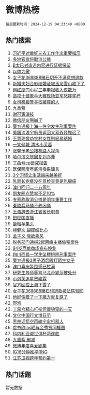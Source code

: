 # 微博热榜

`最后更新时间：2024-12-19 04:23:48 +0800`

## 热门搜索

1. [习近平对做好三农工作作出重要指示](https://m.weibo.cn/search?containerid=100103type%3D1%26t%3D10%26q%3D%23%E4%B9%A0%E8%BF%91%E5%B9%B3%E5%AF%B9%E5%81%9A%E5%A5%BD%E4%B8%89%E5%86%9C%E5%B7%A5%E4%BD%9C%E4%BD%9C%E5%87%BA%E9%87%8D%E8%A6%81%E6%8C%87%E7%A4%BA%23&stream_entry_id=51&isnewpage=1&extparam=seat%3D1%26q%3D%2523%25E4%25B9%25A0%25E8%25BF%2591%25E5%25B9%25B3%25E5%25AF%25B9%25E5%2581%259A%25E5%25A5%25BD%25E4%25B8%2589%25E5%2586%259C%25E5%25B7%25A5%25E4%25BD%259C%25E4%25BD%259C%25E5%2587%25BA%25E9%2587%258D%25E8%25A6%2581%25E6%258C%2587%25E7%25A4%25BA%2523%26dgr%3D0%26cate%3D10103%26stream_entry_id%3D51%26filter_type%3Drealtimehot%26pos%3D0%26c_type%3D51%26display_time%3D1734553427%26pre_seqid%3D17345534274980177149794)
1. [多地官宣将取消公摊](https://m.weibo.cn/search?containerid=100103type%3D1%26t%3D10%26q%3D%23%E5%A4%9A%E5%9C%B0%E5%AE%98%E5%AE%A3%E5%B0%86%E5%8F%96%E6%B6%88%E5%85%AC%E6%91%8A%23&stream_entry_id=31&isnewpage=1&extparam=seat%3D1%26realpos%3D1%26dgr%3D0%26band_rank%3D1%26filter_type%3Drealtimehot%26flag%3D2%26cate%3D5001%26lcate%3D5001%26c_type%3D31%26stream_entry_id%3D31%26pos%3D0%26q%3D%2523%25E5%25A4%259A%25E5%259C%25B0%25E5%25AE%2598%25E5%25AE%25A3%25E5%25B0%2586%25E5%258F%2596%25E6%25B6%2588%25E5%2585%25AC%25E6%2591%258A%2523%26display_time%3D1734553427%26pre_seqid%3D17345534274980177149794)
1. [B太已对造谣内容进行证据保留](https://m.weibo.cn/search?containerid=100103type%3D1%26t%3D10%26q%3D%23B%E5%A4%AA%E5%B7%B2%E5%AF%B9%E9%80%A0%E8%B0%A3%E5%86%85%E5%AE%B9%E8%BF%9B%E8%A1%8C%E8%AF%81%E6%8D%AE%E4%BF%9D%E7%95%99%23&stream_entry_id=31&isnewpage=1&extparam=seat%3D1%26realpos%3D2%26dgr%3D0%26band_rank%3D2%26filter_type%3Drealtimehot%26flag%3D2%26cate%3D5001%26lcate%3D5001%26c_type%3D31%26stream_entry_id%3D31%26pos%3D1%26q%3D%2523B%25E5%25A4%25AA%25E5%25B7%25B2%25E5%25AF%25B9%25E9%2580%25A0%25E8%25B0%25A3%25E5%2586%2585%25E5%25AE%25B9%25E8%25BF%259B%25E8%25A1%258C%25E8%25AF%2581%25E6%258D%25AE%25E4%25BF%259D%25E7%2595%2599%2523%26display_time%3D1734553427%26pre_seqid%3D17345534274980177149794)
1. [以你为傲](https://m.weibo.cn/search?containerid=100103type%3D1%26t%3D10%26q%3D%23%E4%BB%A5%E4%BD%A0%E4%B8%BA%E5%82%B2%23&stream_entry_id=31&isnewpage=1&extparam=seat%3D1%26realpos%3D3%26dgr%3D0%26band_rank%3D3%26filter_type%3Drealtimehot%26flag%3D0%26cate%3D5001%26lcate%3D5001%26c_type%3D31%26stream_entry_id%3D31%26pos%3D2%26q%3D%2523%25E4%25BB%25A5%25E4%25BD%25A0%25E4%25B8%25BA%25E5%2582%25B2%2523%26display_time%3D1734553427%26pre_seqid%3D17345534274980177149794)
1. [女子花368888赌石切开不满意想退款](https://m.weibo.cn/search?containerid=100103type%3D1%26t%3D10%26q%3D%23%E5%A5%B3%E5%AD%90%E8%8A%B1368888%E8%B5%8C%E7%9F%B3%E5%88%87%E5%BC%80%E4%B8%8D%E6%BB%A1%E6%84%8F%E6%83%B3%E9%80%80%E6%AC%BE%23&stream_entry_id=31&isnewpage=1&extparam=seat%3D1%26realpos%3D4%26dgr%3D0%26band_rank%3D4%26filter_type%3Drealtimehot%26flag%3D0%26cate%3D5001%26lcate%3D5001%26c_type%3D31%26stream_entry_id%3D31%26pos%3D3%26q%3D%2523%25E5%25A5%25B3%25E5%25AD%2590%25E8%258A%25B1368888%25E8%25B5%258C%25E7%259F%25B3%25E5%2588%2587%25E5%25BC%2580%25E4%25B8%258D%25E6%25BB%25A1%25E6%2584%258F%25E6%2583%25B3%25E9%2580%2580%25E6%25AC%25BE%2523%26display_time%3D1734553427%26pre_seqid%3D17345534274980177149794)
1. [新婚夫妇合影结婚证被玉龙雪山收下了](https://m.weibo.cn/search?containerid=100103type%3D1%26t%3D10%26q%3D%23%E6%96%B0%E5%A9%9A%E5%A4%AB%E5%A6%87%E5%90%88%E5%BD%B1%E7%BB%93%E5%A9%9A%E8%AF%81%E8%A2%AB%E7%8E%89%E9%BE%99%E9%9B%AA%E5%B1%B1%E6%94%B6%E4%B8%8B%E4%BA%86%23&stream_entry_id=31&isnewpage=1&extparam=seat%3D1%26realpos%3D5%26dgr%3D0%26band_rank%3D5%26filter_type%3Drealtimehot%26flag%3D0%26cate%3D5001%26lcate%3D5001%26c_type%3D31%26stream_entry_id%3D31%26pos%3D4%26q%3D%2523%25E6%2596%25B0%25E5%25A9%259A%25E5%25A4%25AB%25E5%25A6%2587%25E5%2590%2588%25E5%25BD%25B1%25E7%25BB%2593%25E5%25A9%259A%25E8%25AF%2581%25E8%25A2%25AB%25E7%258E%2589%25E9%25BE%2599%25E9%259B%25AA%25E5%25B1%25B1%25E6%2594%25B6%25E4%25B8%258B%25E4%25BA%2586%2523%26display_time%3D1734553427%26pre_seqid%3D17345534274980177149794)
1. [网红厦门小程三年申报收入仅数万](https://m.weibo.cn/search?containerid=100103type%3D1%26t%3D10%26q%3D%23%E7%BD%91%E7%BA%A2%E5%8E%A6%E9%97%A8%E5%B0%8F%E7%A8%8B%E4%B8%89%E5%B9%B4%E7%94%B3%E6%8A%A5%E6%94%B6%E5%85%A5%E4%BB%85%E6%95%B0%E4%B8%87%23&stream_entry_id=31&isnewpage=1&extparam=seat%3D1%26realpos%3D6%26dgr%3D0%26band_rank%3D6%26filter_type%3Drealtimehot%26flag%3D0%26cate%3D5001%26lcate%3D5001%26c_type%3D31%26stream_entry_id%3D31%26pos%3D5%26q%3D%2523%25E7%25BD%2591%25E7%25BA%25A2%25E5%258E%25A6%25E9%2597%25A8%25E5%25B0%258F%25E7%25A8%258B%25E4%25B8%2589%25E5%25B9%25B4%25E7%2594%25B3%25E6%258A%25A5%25E6%2594%25B6%25E5%2585%25A5%25E4%25BB%2585%25E6%2595%25B0%25E4%25B8%2587%2523%26display_time%3D1734553427%26pre_seqid%3D17345534274980177149794)
1. [高校十佳歌手大赛现场亚军怒摔奖杯](https://m.weibo.cn/search?containerid=100103type%3D1%26t%3D10%26q%3D%23%E9%AB%98%E6%A0%A1%E5%8D%81%E4%BD%B3%E6%AD%8C%E6%89%8B%E5%A4%A7%E8%B5%9B%E7%8E%B0%E5%9C%BA%E4%BA%9A%E5%86%9B%E6%80%92%E6%91%94%E5%A5%96%E6%9D%AF%23&stream_entry_id=31&isnewpage=1&extparam=seat%3D1%26realpos%3D7%26dgr%3D0%26band_rank%3D7%26filter_type%3Drealtimehot%26flag%3D0%26cate%3D5001%26lcate%3D5001%26c_type%3D31%26stream_entry_id%3D31%26pos%3D6%26q%3D%2523%25E9%25AB%2598%25E6%25A0%25A1%25E5%258D%2581%25E4%25BD%25B3%25E6%25AD%258C%25E6%2589%258B%25E5%25A4%25A7%25E8%25B5%259B%25E7%258E%25B0%25E5%259C%25BA%25E4%25BA%259A%25E5%2586%259B%25E6%2580%2592%25E6%2591%2594%25E5%25A5%2596%25E6%259D%25AF%2523%26display_time%3D1734553427%26pre_seqid%3D17345534274980177149794)
1. [女司机报警寻找被撞的人](https://m.weibo.cn/search?containerid=100103type%3D1%26t%3D10%26q%3D%23%E5%A5%B3%E5%8F%B8%E6%9C%BA%E6%8A%A5%E8%AD%A6%E5%AF%BB%E6%89%BE%E8%A2%AB%E6%92%9E%E7%9A%84%E4%BA%BA%23&stream_entry_id=31&isnewpage=1&extparam=seat%3D1%26realpos%3D8%26dgr%3D0%26band_rank%3D8%26filter_type%3Drealtimehot%26flag%3D32768%26cate%3D5001%26lcate%3D5001%26c_type%3D31%26stream_entry_id%3D31%26pos%3D7%26q%3D%2523%25E5%25A5%25B3%25E5%258F%25B8%25E6%259C%25BA%25E6%258A%25A5%25E8%25AD%25A6%25E5%25AF%25BB%25E6%2589%25BE%25E8%25A2%25AB%25E6%2592%259E%25E7%259A%2584%25E4%25BA%25BA%2523%26display_time%3D1734553427%26pre_seqid%3D17345534274980177149794)
1. [九重紫](https://m.weibo.cn/search?containerid=100103type%3D1%26t%3D10%26q%3D%E4%B9%9D%E9%87%8D%E7%B4%AB&stream_entry_id=31&isnewpage=1&extparam=seat%3D1%26realpos%3D9%26dgr%3D0%26band_rank%3D9%26filter_type%3Drealtimehot%26flag%3D16%26cate%3D5001%26lcate%3D5001%26c_type%3D31%26stream_entry_id%3D31%26pos%3D8%26q%3D%25E4%25B9%259D%25E9%2587%258D%25E7%25B4%25AB%26display_time%3D1734553427%26pre_seqid%3D17345534274980177149794)
1. [谢可寅演技](https://m.weibo.cn/search?containerid=100103type%3D1%26t%3D10%26q%3D%E8%B0%A2%E5%8F%AF%E5%AF%85%E6%BC%94%E6%8A%80&stream_entry_id=31&isnewpage=1&extparam=seat%3D1%26realpos%3D10%26dgr%3D0%26band_rank%3D10%26filter_type%3Drealtimehot%26flag%3D0%26cate%3D5001%26lcate%3D5001%26c_type%3D31%26stream_entry_id%3D31%26pos%3D9%26q%3D%25E8%25B0%25A2%25E5%258F%25AF%25E5%25AF%2585%25E6%25BC%2594%25E6%258A%2580%26display_time%3D1734553427%26pre_seqid%3D17345534274980177149794)
1. [微信朋友圈崩了](https://m.weibo.cn/search?containerid=100103type%3D1%26t%3D10%26q%3D%E5%BE%AE%E4%BF%A1%E6%9C%8B%E5%8F%8B%E5%9C%88%E5%B4%A9%E4%BA%86&stream_entry_id=31&isnewpage=1&extparam=seat%3D1%26realpos%3D11%26dgr%3D0%26band_rank%3D11%26filter_type%3Drealtimehot%26flag%3D2%26cate%3D5001%26lcate%3D5001%26c_type%3D31%26stream_entry_id%3D31%26pos%3D10%26q%3D%25E5%25BE%25AE%25E4%25BF%25A1%25E6%259C%258B%25E5%258F%258B%25E5%259C%2588%25E5%25B4%25A9%25E4%25BA%2586%26display_time%3D1734553427%26pre_seqid%3D17345534274980177149794)
1. [警方通报上海一住宅发生刑事案件](https://m.weibo.cn/search?containerid=100103type%3D1%26t%3D10%26q%3D%23%E8%AD%A6%E6%96%B9%E9%80%9A%E6%8A%A5%E4%B8%8A%E6%B5%B7%E4%B8%80%E4%BD%8F%E5%AE%85%E5%8F%91%E7%94%9F%E5%88%91%E4%BA%8B%E6%A1%88%E4%BB%B6%23&stream_entry_id=31&isnewpage=1&extparam=seat%3D1%26realpos%3D12%26dgr%3D0%26band_rank%3D12%26filter_type%3Drealtimehot%26flag%3D2%26cate%3D5001%26lcate%3D5001%26c_type%3D31%26stream_entry_id%3D31%26pos%3D11%26q%3D%2523%25E8%25AD%25A6%25E6%2596%25B9%25E9%2580%259A%25E6%258A%25A5%25E4%25B8%258A%25E6%25B5%25B7%25E4%25B8%2580%25E4%25BD%258F%25E5%25AE%2585%25E5%258F%2591%25E7%2594%259F%25E5%2588%2591%25E4%25BA%258B%25E6%25A1%2588%25E4%25BB%25B6%2523%26display_time%3D1734553427%26pre_seqid%3D17345534274980177149794)
1. [美国流浪宇航员返回又双叒叕推迟了](https://m.weibo.cn/search?containerid=100103type%3D1%26t%3D10%26q%3D%23%E7%BE%8E%E5%9B%BD%E6%B5%81%E6%B5%AA%E5%AE%87%E8%88%AA%E5%91%98%E8%BF%94%E5%9B%9E%E5%8F%88%E5%8F%8C%E5%8F%92%E5%8F%95%E6%8E%A8%E8%BF%9F%E4%BA%86%23&stream_entry_id=31&isnewpage=1&extparam=seat%3D1%26realpos%3D13%26dgr%3D0%26band_rank%3D13%26filter_type%3Drealtimehot%26flag%3D1%26cate%3D5001%26lcate%3D5001%26c_type%3D31%26stream_entry_id%3D31%26pos%3D12%26q%3D%2523%25E7%25BE%258E%25E5%259B%25BD%25E6%25B5%2581%25E6%25B5%25AA%25E5%25AE%2587%25E8%2588%25AA%25E5%2591%2598%25E8%25BF%2594%25E5%259B%259E%25E5%258F%2588%25E5%258F%258C%25E5%258F%2592%25E5%258F%2595%25E6%258E%25A8%25E8%25BF%259F%25E4%25BA%2586%2523%26display_time%3D1734553427%26pre_seqid%3D17345534274980177149794)
1. [王慧玲曾劝农村女性别轻易结婚](https://m.weibo.cn/search?containerid=100103type%3D1%26t%3D10%26q%3D%23%E7%8E%8B%E6%85%A7%E7%8E%B2%E6%9B%BE%E5%8A%9D%E5%86%9C%E6%9D%91%E5%A5%B3%E6%80%A7%E5%88%AB%E8%BD%BB%E6%98%93%E7%BB%93%E5%A9%9A%23&stream_entry_id=31&isnewpage=1&extparam=seat%3D1%26realpos%3D14%26dgr%3D0%26band_rank%3D14%26filter_type%3Drealtimehot%26flag%3D0%26cate%3D5001%26lcate%3D5001%26c_type%3D31%26stream_entry_id%3D31%26pos%3D13%26q%3D%2523%25E7%258E%258B%25E6%2585%25A7%25E7%258E%25B2%25E6%259B%25BE%25E5%258A%259D%25E5%2586%259C%25E6%259D%2591%25E5%25A5%25B3%25E6%2580%25A7%25E5%2588%25AB%25E8%25BD%25BB%25E6%2598%2593%25E7%25BB%2593%25E5%25A9%259A%2523%26display_time%3D1734553427%26pre_seqid%3D17345534274980177149794)
1. [一笑倾城 清水小芙蓉](https://m.weibo.cn/search?containerid=100103type%3D1%26t%3D10%26q%3D%E4%B8%80%E7%AC%91%E5%80%BE%E5%9F%8E+%E6%B8%85%E6%B0%B4%E5%B0%8F%E8%8A%99%E8%93%89&stream_entry_id=31&isnewpage=1&extparam=seat%3D1%26realpos%3D15%26dgr%3D0%26band_rank%3D15%26filter_type%3Drealtimehot%26flag%3D0%26cate%3D5001%26lcate%3D5001%26c_type%3D31%26stream_entry_id%3D31%26pos%3D14%26q%3D%25E4%25B8%2580%25E7%25AC%2591%25E5%2580%25BE%25E5%259F%258E%2520%25E6%25B8%2585%25E6%25B0%25B4%25E5%25B0%258F%25E8%258A%2599%25E8%2593%2589%26display_time%3D1734553427%26pre_seqid%3D17345534274980177149794)
1. [张馨予老公接机路人视角](https://m.weibo.cn/search?containerid=100103type%3D1%26t%3D10%26q%3D%23%E5%BC%A0%E9%A6%A8%E4%BA%88%E8%80%81%E5%85%AC%E6%8E%A5%E6%9C%BA%E8%B7%AF%E4%BA%BA%E8%A7%86%E8%A7%92%23&stream_entry_id=31&isnewpage=1&extparam=seat%3D1%26realpos%3D16%26dgr%3D0%26band_rank%3D16%26filter_type%3Drealtimehot%26flag%3D2%26cate%3D5001%26lcate%3D5001%26c_type%3D31%26stream_entry_id%3D31%26pos%3D15%26q%3D%2523%25E5%25BC%25A0%25E9%25A6%25A8%25E4%25BA%2588%25E8%2580%2581%25E5%2585%25AC%25E6%258E%25A5%25E6%259C%25BA%25E8%25B7%25AF%25E4%25BA%25BA%25E8%25A7%2586%25E8%25A7%2592%2523%26display_time%3D1734553427%26pre_seqid%3D17345534274980177149794)
1. [哈尔滨文旅回复刘亦菲](https://m.weibo.cn/search?containerid=100103type%3D1%26t%3D10%26q%3D%23%E5%93%88%E5%B0%94%E6%BB%A8%E6%96%87%E6%97%85%E5%9B%9E%E5%A4%8D%E5%88%98%E4%BA%A6%E8%8F%B2%23&stream_entry_id=31&isnewpage=1&extparam=seat%3D1%26realpos%3D17%26dgr%3D0%26band_rank%3D17%26filter_type%3Drealtimehot%26flag%3D2%26cate%3D5001%26lcate%3D5001%26c_type%3D31%26stream_entry_id%3D31%26pos%3D16%26q%3D%2523%25E5%2593%2588%25E5%25B0%2594%25E6%25BB%25A8%25E6%2596%2587%25E6%2597%2585%25E5%259B%259E%25E5%25A4%258D%25E5%2588%2598%25E4%25BA%25A6%25E8%258F%25B2%2523%26display_time%3D1734553427%26pre_seqid%3D17345534274980177149794)
1. [丁禹兮cp研究报告](https://m.weibo.cn/search?containerid=100103type%3D1%26t%3D10%26q%3D%23%E4%B8%81%E7%A6%B9%E5%85%AEcp%E7%A0%94%E7%A9%B6%E6%8A%A5%E5%91%8A%23&stream_entry_id=31&isnewpage=1&extparam=seat%3D1%26realpos%3D18%26dgr%3D0%26band_rank%3D18%26filter_type%3Drealtimehot%26flag%3D0%26cate%3D5001%26lcate%3D5001%26c_type%3D31%26stream_entry_id%3D31%26pos%3D17%26q%3D%2523%25E4%25B8%2581%25E7%25A6%25B9%25E5%2585%25AEcp%25E7%25A0%2594%25E7%25A9%25B6%25E6%258A%25A5%25E5%2591%258A%2523%26display_time%3D1734553427%26pre_seqid%3D17345534274980177149794)
1. [医保额度年底清零系谣言](https://m.weibo.cn/search?containerid=100103type%3D1%26t%3D10%26q%3D%23%E5%8C%BB%E4%BF%9D%E9%A2%9D%E5%BA%A6%E5%B9%B4%E5%BA%95%E6%B8%85%E9%9B%B6%E7%B3%BB%E8%B0%A3%E8%A8%80%23&stream_entry_id=31&isnewpage=1&extparam=seat%3D1%26realpos%3D19%26dgr%3D0%26band_rank%3D19%26filter_type%3Drealtimehot%26flag%3D32772%26cate%3D5001%26lcate%3D5001%26c_type%3D31%26stream_entry_id%3D31%26pos%3D18%26q%3D%2523%25E5%258C%25BB%25E4%25BF%259D%25E9%25A2%259D%25E5%25BA%25A6%25E5%25B9%25B4%25E5%25BA%2595%25E6%25B8%2585%25E9%259B%25B6%25E7%25B3%25BB%25E8%25B0%25A3%25E8%25A8%2580%2523%26display_time%3D1734553427%26pre_seqid%3D17345534274980177149794)
1. [3个习惯让生活越来越美好](https://m.weibo.cn/search?containerid=100103type%3D1%26t%3D10%26q%3D%233%E4%B8%AA%E4%B9%A0%E6%83%AF%E8%AE%A9%E7%94%9F%E6%B4%BB%E8%B6%8A%E6%9D%A5%E8%B6%8A%E7%BE%8E%E5%A5%BD%23&stream_entry_id=31&isnewpage=1&extparam=seat%3D1%26realpos%3D20%26dgr%3D0%26band_rank%3D20%26filter_type%3Drealtimehot%26flag%3D0%26cate%3D5001%26lcate%3D5001%26c_type%3D31%26stream_entry_id%3D31%26pos%3D19%26q%3D%25233%25E4%25B8%25AA%25E4%25B9%25A0%25E6%2583%25AF%25E8%25AE%25A9%25E7%2594%259F%25E6%25B4%25BB%25E8%25B6%258A%25E6%259D%25A5%25E8%25B6%258A%25E7%25BE%258E%25E5%25A5%25BD%2523%26display_time%3D1734553427%26pre_seqid%3D17345534274980177149794)
1. [乳房长疙瘩没在意检查竟是乳腺癌](https://m.weibo.cn/search?containerid=100103type%3D1%26t%3D10%26q%3D%23%E4%B9%B3%E6%88%BF%E9%95%BF%E7%96%99%E7%98%A9%E6%B2%A1%E5%9C%A8%E6%84%8F%E6%A3%80%E6%9F%A5%E7%AB%9F%E6%98%AF%E4%B9%B3%E8%85%BA%E7%99%8C%23&stream_entry_id=31&isnewpage=1&extparam=seat%3D1%26realpos%3D21%26dgr%3D0%26band_rank%3D21%26filter_type%3Drealtimehot%26flag%3D0%26cate%3D5001%26lcate%3D5001%26c_type%3D31%26stream_entry_id%3D31%26pos%3D20%26q%3D%2523%25E4%25B9%25B3%25E6%2588%25BF%25E9%2595%25BF%25E7%2596%2599%25E7%2598%25A9%25E6%25B2%25A1%25E5%259C%25A8%25E6%2584%258F%25E6%25A3%2580%25E6%259F%25A5%25E7%25AB%259F%25E6%2598%25AF%25E4%25B9%25B3%25E8%2585%25BA%25E7%2599%258C%2523%26display_time%3D1734553427%26pre_seqid%3D17345534274980177149794)
1. [澳门回归二十五周年](https://m.weibo.cn/search?containerid=100103type%3D1%26t%3D10%26q%3D%23%E6%BE%B3%E9%97%A8%E5%9B%9E%E5%BD%92%E4%BA%8C%E5%8D%81%E4%BA%94%E5%91%A8%E5%B9%B4%23&stream_entry_id=31&isnewpage=1&extparam=seat%3D1%26realpos%3D22%26dgr%3D0%26band_rank%3D22%26filter_type%3Drealtimehot%26flag%3D1%26cate%3D5001%26lcate%3D5001%26c_type%3D31%26stream_entry_id%3D31%26pos%3D21%26q%3D%2523%25E6%25BE%25B3%25E9%2597%25A8%25E5%259B%259E%25E5%25BD%2592%25E4%25BA%258C%25E5%258D%2581%25E4%25BA%2594%25E5%2591%25A8%25E5%25B9%25B4%2523%26display_time%3D1734553427%26pre_seqid%3D17345534274980177149794)
1. [朋友圈点赞率不足10%](https://m.weibo.cn/search?containerid=100103type%3D1%26t%3D10%26q%3D%23%E6%9C%8B%E5%8F%8B%E5%9C%88%E7%82%B9%E8%B5%9E%E7%8E%87%E4%B8%8D%E8%B6%B310%25%23&stream_entry_id=31&isnewpage=1&extparam=seat%3D1%26realpos%3D23%26dgr%3D0%26band_rank%3D23%26filter_type%3Drealtimehot%26flag%3D0%26cate%3D5001%26lcate%3D5001%26c_type%3D31%26stream_entry_id%3D31%26pos%3D22%26q%3D%2523%25E6%259C%258B%25E5%258F%258B%25E5%259C%2588%25E7%2582%25B9%25E8%25B5%259E%25E7%258E%2587%25E4%25B8%258D%25E8%25B6%25B310%2525%2523%26display_time%3D1734553427%26pre_seqid%3D17345534274980177149794)
1. [专家称取消公摊是明年重要工作](https://m.weibo.cn/search?containerid=100103type%3D1%26t%3D10%26q%3D%23%E4%B8%93%E5%AE%B6%E7%A7%B0%E5%8F%96%E6%B6%88%E5%85%AC%E6%91%8A%E6%98%AF%E6%98%8E%E5%B9%B4%E9%87%8D%E8%A6%81%E5%B7%A5%E4%BD%9C%23&stream_entry_id=31&isnewpage=1&extparam=seat%3D1%26realpos%3D24%26dgr%3D0%26band_rank%3D24%26filter_type%3Drealtimehot%26flag%3D0%26cate%3D5001%26lcate%3D5001%26c_type%3D31%26stream_entry_id%3D31%26pos%3D23%26q%3D%2523%25E4%25B8%2593%25E5%25AE%25B6%25E7%25A7%25B0%25E5%258F%2596%25E6%25B6%2588%25E5%2585%25AC%25E6%2591%258A%25E6%2598%25AF%25E6%2598%258E%25E5%25B9%25B4%25E9%2587%258D%25E8%25A6%2581%25E5%25B7%25A5%25E4%25BD%259C%2523%26display_time%3D1734553427%26pre_seqid%3D17345534274980177149794)
1. [秦陵兵马俑不养闲俑](https://m.weibo.cn/search?containerid=100103type%3D1%26t%3D10%26q%3D%23%E7%A7%A6%E9%99%B5%E5%85%B5%E9%A9%AC%E4%BF%91%E4%B8%8D%E5%85%BB%E9%97%B2%E4%BF%91%23&stream_entry_id=31&isnewpage=1&extparam=seat%3D1%26realpos%3D25%26dgr%3D0%26band_rank%3D25%26filter_type%3Drealtimehot%26flag%3D1%26cate%3D5001%26lcate%3D5001%26c_type%3D31%26stream_entry_id%3D31%26pos%3D24%26q%3D%2523%25E7%25A7%25A6%25E9%2599%25B5%25E5%2585%25B5%25E9%25A9%25AC%25E4%25BF%2591%25E4%25B8%258D%25E5%2585%25BB%25E9%2597%25B2%25E4%25BF%2591%2523%26display_time%3D1734553427%26pre_seqid%3D17345534274980177149794)
1. [王浩辞去浙江省省长职务](https://m.weibo.cn/search?containerid=100103type%3D1%26t%3D10%26q%3D%23%E7%8E%8B%E6%B5%A9%E8%BE%9E%E5%8E%BB%E6%B5%99%E6%B1%9F%E7%9C%81%E7%9C%81%E9%95%BF%E8%81%8C%E5%8A%A1%23&stream_entry_id=31&isnewpage=1&extparam=seat%3D1%26realpos%3D26%26dgr%3D0%26band_rank%3D26%26filter_type%3Drealtimehot%26flag%3D0%26cate%3D5001%26lcate%3D5001%26c_type%3D31%26stream_entry_id%3D31%26pos%3D25%26q%3D%2523%25E7%258E%258B%25E6%25B5%25A9%25E8%25BE%259E%25E5%258E%25BB%25E6%25B5%2599%25E6%25B1%259F%25E7%259C%2581%25E7%259C%2581%25E9%2595%25BF%25E8%2581%258C%25E5%258A%25A1%2523%26display_time%3D1734553427%26pre_seqid%3D17345534274980177149794)
1. [田柾国直播](https://m.weibo.cn/search?containerid=100103type%3D1%26t%3D10%26q%3D%23%E7%94%B0%E6%9F%BE%E5%9B%BD%E7%9B%B4%E6%92%AD%23&stream_entry_id=31&isnewpage=1&extparam=seat%3D1%26realpos%3D27%26dgr%3D0%26band_rank%3D27%26filter_type%3Drealtimehot%26flag%3D0%26cate%3D5001%26lcate%3D5001%26c_type%3D31%26stream_entry_id%3D31%26pos%3D26%26q%3D%2523%25E7%2594%25B0%25E6%259F%25BE%25E5%259B%25BD%25E7%259B%25B4%25E6%2592%25AD%2523%26display_time%3D1734553427%26pre_seqid%3D17345534274980177149794)
1. [鹿晗苹果头](https://m.weibo.cn/search?containerid=100103type%3D1%26t%3D10%26q%3D%E9%B9%BF%E6%99%97%E8%8B%B9%E6%9E%9C%E5%A4%B4&stream_entry_id=31&isnewpage=1&extparam=seat%3D1%26realpos%3D28%26dgr%3D0%26band_rank%3D28%26filter_type%3Drealtimehot%26flag%3D0%26cate%3D5001%26lcate%3D5001%26c_type%3D31%26stream_entry_id%3D31%26pos%3D27%26q%3D%25E9%25B9%25BF%25E6%2599%2597%25E8%258B%25B9%25E6%259E%259C%25E5%25A4%25B4%26display_time%3D1734553427%26pre_seqid%3D17345534274980177149794)
1. [檀健次 蝴蝶结比心](https://m.weibo.cn/search?containerid=100103type%3D1%26t%3D10%26q%3D%E6%AA%80%E5%81%A5%E6%AC%A1+%E8%9D%B4%E8%9D%B6%E7%BB%93%E6%AF%94%E5%BF%83&stream_entry_id=31&isnewpage=1&extparam=seat%3D1%26realpos%3D29%26dgr%3D0%26band_rank%3D29%26filter_type%3Drealtimehot%26flag%3D0%26cate%3D5001%26lcate%3D5001%26c_type%3D31%26stream_entry_id%3D31%26pos%3D28%26q%3D%25E6%25AA%2580%25E5%2581%25A5%25E6%25AC%25A1%2520%25E8%259D%25B4%25E8%259D%25B6%25E7%25BB%2593%25E6%25AF%2594%25E5%25BF%2583%26display_time%3D1734553427%26pre_seqid%3D17345534274980177149794)
1. [孟子义 我欲乘风](https://m.weibo.cn/search?containerid=100103type%3D1%26t%3D10%26q%3D%E5%AD%9F%E5%AD%90%E4%B9%89+%E6%88%91%E6%AC%B2%E4%B9%98%E9%A3%8E&stream_entry_id=31&isnewpage=1&extparam=seat%3D1%26realpos%3D30%26dgr%3D0%26band_rank%3D30%26filter_type%3Drealtimehot%26flag%3D0%26cate%3D5001%26lcate%3D5001%26c_type%3D31%26stream_entry_id%3D31%26pos%3D29%26q%3D%25E5%25AD%259F%25E5%25AD%2590%25E4%25B9%2589%2520%25E6%2588%2591%25E6%25AC%25B2%25E4%25B9%2598%25E9%25A3%258E%26display_time%3D1734553427%26pre_seqid%3D17345534274980177149794)
1. [税务部门通报2起网络主播偷税案件](https://m.weibo.cn/search?containerid=100103type%3D1%26t%3D10%26q%3D%23%E7%A8%8E%E5%8A%A1%E9%83%A8%E9%97%A8%E9%80%9A%E6%8A%A52%E8%B5%B7%E7%BD%91%E7%BB%9C%E4%B8%BB%E6%92%AD%E5%81%B7%E7%A8%8E%E6%A1%88%E4%BB%B6%23&stream_entry_id=31&isnewpage=1&extparam=seat%3D1%26realpos%3D31%26dgr%3D0%26band_rank%3D31%26filter_type%3Drealtimehot%26flag%3D0%26cate%3D5001%26lcate%3D5001%26c_type%3D31%26stream_entry_id%3D31%26pos%3D30%26q%3D%2523%25E7%25A8%258E%25E5%258A%25A1%25E9%2583%25A8%25E9%2597%25A8%25E9%2580%259A%25E6%258A%25A52%25E8%25B5%25B7%25E7%25BD%2591%25E7%25BB%259C%25E4%25B8%25BB%25E6%2592%25AD%25E5%2581%25B7%25E7%25A8%258E%25E6%25A1%2588%25E4%25BB%25B6%2523%26display_time%3D1734553427%26pre_seqid%3D17345534274980177149794)
1. [94岁西单商场宣布停业](https://m.weibo.cn/search?containerid=100103type%3D1%26t%3D10%26q%3D%2394%E5%B2%81%E8%A5%BF%E5%8D%95%E5%95%86%E5%9C%BA%E5%AE%A3%E5%B8%83%E5%81%9C%E4%B8%9A%23&stream_entry_id=31&isnewpage=1&extparam=seat%3D1%26realpos%3D32%26dgr%3D0%26band_rank%3D32%26filter_type%3Drealtimehot%26flag%3D0%26cate%3D5001%26lcate%3D5001%26c_type%3D31%26stream_entry_id%3D31%26pos%3D31%26q%3D%252394%25E5%25B2%2581%25E8%25A5%25BF%25E5%258D%2595%25E5%2595%2586%25E5%259C%25BA%25E5%25AE%25A3%25E5%25B8%2583%25E5%2581%259C%25E4%25B8%259A%2523%26display_time%3D1734553427%26pre_seqid%3D17345534274980177149794)
1. [四川西昌一学生坠楼排除刑事案件](https://m.weibo.cn/search?containerid=100103type%3D1%26t%3D10%26q%3D%23%E5%9B%9B%E5%B7%9D%E8%A5%BF%E6%98%8C%E4%B8%80%E5%AD%A6%E7%94%9F%E5%9D%A0%E6%A5%BC%E6%8E%92%E9%99%A4%E5%88%91%E4%BA%8B%E6%A1%88%E4%BB%B6%23&stream_entry_id=31&isnewpage=1&extparam=seat%3D1%26realpos%3D33%26dgr%3D0%26band_rank%3D33%26filter_type%3Drealtimehot%26flag%3D1%26cate%3D5001%26lcate%3D5001%26c_type%3D31%26stream_entry_id%3D31%26pos%3D32%26q%3D%2523%25E5%259B%259B%25E5%25B7%259D%25E8%25A5%25BF%25E6%2598%258C%25E4%25B8%2580%25E5%25AD%25A6%25E7%2594%259F%25E5%259D%25A0%25E6%25A5%25BC%25E6%258E%2592%25E9%2599%25A4%25E5%2588%2591%25E4%25BA%258B%25E6%25A1%2588%25E4%25BB%25B6%2523%26display_time%3D1734553427%26pre_seqid%3D17345534274980177149794)
1. [警方通报3男子酒后殴打陌生女子](https://m.weibo.cn/search?containerid=100103type%3D1%26t%3D10%26q%3D%23%E8%AD%A6%E6%96%B9%E9%80%9A%E6%8A%A53%E7%94%B7%E5%AD%90%E9%85%92%E5%90%8E%E6%AE%B4%E6%89%93%E9%99%8C%E7%94%9F%E5%A5%B3%E5%AD%90%23&stream_entry_id=31&isnewpage=1&extparam=seat%3D1%26realpos%3D34%26dgr%3D0%26band_rank%3D34%26filter_type%3Drealtimehot%26flag%3D1%26cate%3D5001%26lcate%3D5001%26c_type%3D31%26stream_entry_id%3D31%26pos%3D33%26q%3D%2523%25E8%25AD%25A6%25E6%2596%25B9%25E9%2580%259A%25E6%258A%25A53%25E7%2594%25B7%25E5%25AD%2590%25E9%2585%2592%25E5%2590%258E%25E6%25AE%25B4%25E6%2589%2593%25E9%2599%258C%25E7%2594%259F%25E5%25A5%25B3%25E5%25AD%2590%2523%26display_time%3D1734553427%26pre_seqid%3D17345534274980177149794)
1. [澳门喜庆氛围感已拉满](https://m.weibo.cn/search?containerid=100103type%3D1%26t%3D10%26q%3D%23%E6%BE%B3%E9%97%A8%E5%96%9C%E5%BA%86%E6%B0%9B%E5%9B%B4%E6%84%9F%E5%B7%B2%E6%8B%89%E6%BB%A1%23&stream_entry_id=31&isnewpage=1&extparam=seat%3D1%26realpos%3D35%26dgr%3D0%26band_rank%3D35%26filter_type%3Drealtimehot%26flag%3D0%26cate%3D5001%26lcate%3D5001%26c_type%3D31%26stream_entry_id%3D31%26pos%3D34%26q%3D%2523%25E6%25BE%25B3%25E9%2597%25A8%25E5%2596%259C%25E5%25BA%2586%25E6%25B0%259B%25E5%259B%25B4%25E6%2584%259F%25E5%25B7%25B2%25E6%258B%2589%25E6%25BB%25A1%2523%26display_time%3D1734553427%26pre_seqid%3D17345534274980177149794)
1. [研究生导师辱骂马龙孙颖莎被处分](https://m.weibo.cn/search?containerid=100103type%3D1%26t%3D10%26q%3D%23%E7%A0%94%E7%A9%B6%E7%94%9F%E5%AF%BC%E5%B8%88%E8%BE%B1%E9%AA%82%E9%A9%AC%E9%BE%99%E5%AD%99%E9%A2%96%E8%8E%8E%E8%A2%AB%E5%A4%84%E5%88%86%23&stream_entry_id=31&isnewpage=1&extparam=seat%3D1%26realpos%3D36%26dgr%3D0%26band_rank%3D36%26filter_type%3Drealtimehot%26flag%3D0%26cate%3D5001%26lcate%3D5001%26c_type%3D31%26stream_entry_id%3D31%26pos%3D35%26q%3D%2523%25E7%25A0%2594%25E7%25A9%25B6%25E7%2594%259F%25E5%25AF%25BC%25E5%25B8%2588%25E8%25BE%25B1%25E9%25AA%2582%25E9%25A9%25AC%25E9%25BE%2599%25E5%25AD%2599%25E9%25A2%2596%25E8%258E%258E%25E8%25A2%25AB%25E5%25A4%2584%25E5%2588%2586%2523%26display_time%3D1734553427%26pre_seqid%3D17345534274980177149794)
1. [小泡芙追星贺峻霖](https://m.weibo.cn/search?containerid=100103type%3D1%26t%3D10%26q%3D%23%E5%B0%8F%E6%B3%A1%E8%8A%99%E8%BF%BD%E6%98%9F%E8%B4%BA%E5%B3%BB%E9%9C%96%23&stream_entry_id=31&isnewpage=1&extparam=seat%3D1%26realpos%3D37%26dgr%3D0%26band_rank%3D37%26filter_type%3Drealtimehot%26flag%3D0%26cate%3D5001%26lcate%3D5001%26c_type%3D31%26stream_entry_id%3D31%26pos%3D36%26q%3D%2523%25E5%25B0%258F%25E6%25B3%25A1%25E8%258A%2599%25E8%25BF%25BD%25E6%2598%259F%25E8%25B4%25BA%25E5%25B3%25BB%25E9%259C%2596%2523%26display_time%3D1734553427%26pre_seqid%3D17345534274980177149794)
1. [官方回应上海下雪了](https://m.weibo.cn/search?containerid=100103type%3D1%26t%3D10%26q%3D%23%E5%AE%98%E6%96%B9%E5%9B%9E%E5%BA%94%E4%B8%8A%E6%B5%B7%E4%B8%8B%E9%9B%AA%E4%BA%86%23&stream_entry_id=31&isnewpage=1&extparam=seat%3D1%26realpos%3D38%26dgr%3D0%26band_rank%3D38%26filter_type%3Drealtimehot%26flag%3D0%26cate%3D5001%26lcate%3D5001%26c_type%3D31%26stream_entry_id%3D31%26pos%3D37%26q%3D%2523%25E5%25AE%2598%25E6%2596%25B9%25E5%259B%259E%25E5%25BA%2594%25E4%25B8%258A%25E6%25B5%25B7%25E4%25B8%258B%25E9%259B%25AA%25E4%25BA%2586%2523%26display_time%3D1734553427%26pre_seqid%3D17345534274980177149794)
1. [女子花368888赌石想退款被法院驳回](https://m.weibo.cn/search?containerid=100103type%3D1%26t%3D10%26q%3D%23%E5%A5%B3%E5%AD%90%E8%8A%B1368888%E8%B5%8C%E7%9F%B3%E6%83%B3%E9%80%80%E6%AC%BE%E8%A2%AB%E6%B3%95%E9%99%A2%E9%A9%B3%E5%9B%9E%23&stream_entry_id=31&isnewpage=1&extparam=seat%3D1%26realpos%3D39%26dgr%3D0%26band_rank%3D39%26filter_type%3Drealtimehot%26flag%3D0%26cate%3D5001%26lcate%3D5001%26c_type%3D31%26stream_entry_id%3D31%26pos%3D38%26q%3D%2523%25E5%25A5%25B3%25E5%25AD%2590%25E8%258A%25B1368888%25E8%25B5%258C%25E7%259F%25B3%25E6%2583%25B3%25E9%2580%2580%25E6%25AC%25BE%25E8%25A2%25AB%25E6%25B3%2595%25E9%2599%25A2%25E9%25A9%25B3%25E5%259B%259E%2523%26display_time%3D1734553427%26pre_seqid%3D17345534274980177149794)
1. [他好像摸了一下魔方就复原了](https://m.weibo.cn/search?containerid=100103type%3D1%26t%3D10%26q%3D%23%E4%BB%96%E5%A5%BD%E5%83%8F%E6%91%B8%E4%BA%86%E4%B8%80%E4%B8%8B%E9%AD%94%E6%96%B9%E5%B0%B1%E5%A4%8D%E5%8E%9F%E4%BA%86%23&stream_entry_id=31&isnewpage=1&extparam=seat%3D1%26realpos%3D40%26dgr%3D0%26band_rank%3D40%26filter_type%3Drealtimehot%26flag%3D0%26cate%3D5001%26lcate%3D5001%26c_type%3D31%26stream_entry_id%3D31%26pos%3D39%26q%3D%2523%25E4%25BB%2596%25E5%25A5%25BD%25E5%2583%258F%25E6%2591%25B8%25E4%25BA%2586%25E4%25B8%2580%25E4%25B8%258B%25E9%25AD%2594%25E6%2596%25B9%25E5%25B0%25B1%25E5%25A4%258D%25E5%258E%259F%25E4%25BA%2586%2523%26display_time%3D1734553427%26pre_seqid%3D17345534274980177149794)
1. [野洵](https://m.weibo.cn/search?containerid=100103type%3D1%26t%3D10%26q%3D%E9%87%8E%E6%B4%B5&stream_entry_id=31&isnewpage=1&extparam=seat%3D1%26realpos%3D41%26dgr%3D0%26band_rank%3D41%26filter_type%3Drealtimehot%26flag%3D0%26cate%3D5001%26lcate%3D5001%26c_type%3D31%26stream_entry_id%3D31%26pos%3D40%26q%3D%25E9%2587%258E%25E6%25B4%25B5%26display_time%3D1734553427%26pre_seqid%3D17345534274980177149794)
1. [丁禹兮精心打扮但很狼狈的一天](https://m.weibo.cn/search?containerid=100103type%3D1%26t%3D10%26q%3D%23%E4%B8%81%E7%A6%B9%E5%85%AE%E7%B2%BE%E5%BF%83%E6%89%93%E6%89%AE%E4%BD%86%E5%BE%88%E7%8B%BC%E7%8B%88%E7%9A%84%E4%B8%80%E5%A4%A9%23&stream_entry_id=31&isnewpage=1&extparam=seat%3D1%26realpos%3D42%26dgr%3D0%26band_rank%3D42%26filter_type%3Drealtimehot%26flag%3D0%26cate%3D5001%26lcate%3D5001%26c_type%3D31%26stream_entry_id%3D31%26pos%3D41%26q%3D%2523%25E4%25B8%2581%25E7%25A6%25B9%25E5%2585%25AE%25E7%25B2%25BE%25E5%25BF%2583%25E6%2589%2593%25E6%2589%25AE%25E4%25BD%2586%25E5%25BE%2588%25E7%258B%25BC%25E7%258B%2588%25E7%259A%2584%25E4%25B8%2580%25E5%25A4%25A9%2523%26display_time%3D1734553427%26pre_seqid%3D17345534274980177149794)
1. [文化中国行文博日历](https://m.weibo.cn/search?containerid=100103type%3D1%26t%3D10%26q%3D%23%E6%96%87%E5%8C%96%E4%B8%AD%E5%9B%BD%E8%A1%8C%E6%96%87%E5%8D%9A%E6%97%A5%E5%8E%86%23&stream_entry_id=31&isnewpage=1&extparam=seat%3D1%26realpos%3D43%26dgr%3D0%26band_rank%3D43%26filter_type%3Drealtimehot%26flag%3D0%26cate%3D5001%26lcate%3D5001%26c_type%3D31%26stream_entry_id%3D31%26pos%3D42%26q%3D%2523%25E6%2596%2587%25E5%258C%2596%25E4%25B8%25AD%25E5%259B%25BD%25E8%25A1%258C%25E6%2596%2587%25E5%258D%259A%25E6%2597%25A5%25E5%258E%2586%2523%26display_time%3D1734553427%26pre_seqid%3D17345534274980177149794)
1. [黑神话悟空再输宇宙机器人](https://m.weibo.cn/search?containerid=100103type%3D1%26t%3D10%26q%3D%23%E9%BB%91%E7%A5%9E%E8%AF%9D%E6%82%9F%E7%A9%BA%E5%86%8D%E8%BE%93%E5%AE%87%E5%AE%99%E6%9C%BA%E5%99%A8%E4%BA%BA%23&stream_entry_id=31&isnewpage=1&extparam=seat%3D1%26realpos%3D44%26dgr%3D0%26band_rank%3D44%26filter_type%3Drealtimehot%26flag%3D0%26cate%3D5001%26lcate%3D5001%26c_type%3D31%26stream_entry_id%3D31%26pos%3D43%26q%3D%2523%25E9%25BB%2591%25E7%25A5%259E%25E8%25AF%259D%25E6%2582%259F%25E7%25A9%25BA%25E5%2586%258D%25E8%25BE%2593%25E5%25AE%2587%25E5%25AE%2599%25E6%259C%25BA%25E5%2599%25A8%25E4%25BA%25BA%2523%26display_time%3D1734553427%26pre_seqid%3D17345534274980177149794)
1. [虞书欣ins晒与金秀贤同框图](https://m.weibo.cn/search?containerid=100103type%3D1%26t%3D10%26q%3D%23%E8%99%9E%E4%B9%A6%E6%AC%A3ins%E6%99%92%E4%B8%8E%E9%87%91%E7%A7%80%E8%B4%A4%E5%90%8C%E6%A1%86%E5%9B%BE%23&stream_entry_id=31&isnewpage=1&extparam=seat%3D1%26realpos%3D45%26dgr%3D0%26band_rank%3D45%26filter_type%3Drealtimehot%26flag%3D0%26cate%3D5001%26lcate%3D5001%26c_type%3D31%26stream_entry_id%3D31%26pos%3D44%26q%3D%2523%25E8%2599%259E%25E4%25B9%25A6%25E6%25AC%25A3ins%25E6%2599%2592%25E4%25B8%258E%25E9%2587%2591%25E7%25A7%2580%25E8%25B4%25A4%25E5%2590%258C%25E6%25A1%2586%25E5%259B%25BE%2523%26display_time%3D1734553427%26pre_seqid%3D17345534274980177149794)
1. [科内利亚诺世俱杯两连胜](https://m.weibo.cn/search?containerid=100103type%3D1%26t%3D10%26q%3D%23%E7%A7%91%E5%86%85%E5%88%A9%E4%BA%9A%E8%AF%BA%E4%B8%96%E4%BF%B1%E6%9D%AF%E4%B8%A4%E8%BF%9E%E8%83%9C%23&stream_entry_id=31&isnewpage=1&extparam=seat%3D1%26realpos%3D46%26dgr%3D0%26band_rank%3D46%26filter_type%3Drealtimehot%26flag%3D0%26cate%3D5001%26lcate%3D5001%26c_type%3D31%26stream_entry_id%3D31%26pos%3D45%26q%3D%2523%25E7%25A7%2591%25E5%2586%2585%25E5%2588%25A9%25E4%25BA%259A%25E8%25AF%25BA%25E4%25B8%2596%25E4%25BF%25B1%25E6%259D%25AF%25E4%25B8%25A4%25E8%25BF%259E%25E8%2583%259C%2523%26display_time%3D1734553427%26pre_seqid%3D17345534274980177149794)
1. [九重紫 删减](https://m.weibo.cn/search?containerid=100103type%3D1%26t%3D10%26q%3D%E4%B9%9D%E9%87%8D%E7%B4%AB+%E5%88%A0%E5%87%8F&stream_entry_id=31&isnewpage=1&extparam=seat%3D1%26realpos%3D47%26dgr%3D0%26band_rank%3D47%26filter_type%3Drealtimehot%26flag%3D0%26cate%3D5001%26lcate%3D5001%26c_type%3D31%26stream_entry_id%3D31%26pos%3D46%26q%3D%25E4%25B9%259D%25E9%2587%258D%25E7%25B4%25AB%2520%25E5%2588%25A0%25E5%2587%258F%26display_time%3D1734553427%26pre_seqid%3D17345534274980177149794)
1. [微博年度喜爱剧集](https://m.weibo.cn/search?containerid=100103type%3D1%26t%3D10%26q%3D%E5%BE%AE%E5%8D%9A%E5%B9%B4%E5%BA%A6%E5%96%9C%E7%88%B1%E5%89%A7%E9%9B%86&stream_entry_id=31&isnewpage=1&extparam=seat%3D1%26realpos%3D48%26dgr%3D0%26band_rank%3D48%26filter_type%3Drealtimehot%26flag%3D0%26cate%3D5001%26lcate%3D5001%26c_type%3D31%26stream_entry_id%3D31%26pos%3D47%26q%3D%25E5%25BE%25AE%25E5%258D%259A%25E5%25B9%25B4%25E5%25BA%25A6%25E5%2596%259C%25E7%2588%25B1%25E5%2589%25A7%25E9%259B%2586%26display_time%3D1734553427%26pre_seqid%3D17345534274980177149794)
1. [IG16分钟推平RNG](https://m.weibo.cn/search?containerid=100103type%3D1%26t%3D10%26q%3D%23IG16%E5%88%86%E9%92%9F%E6%8E%A8%E5%B9%B3RNG%23&stream_entry_id=31&isnewpage=1&extparam=seat%3D1%26realpos%3D49%26dgr%3D0%26band_rank%3D49%26filter_type%3Drealtimehot%26flag%3D0%26cate%3D5001%26lcate%3D5001%26c_type%3D31%26stream_entry_id%3D31%26pos%3D48%26q%3D%2523IG16%25E5%2588%2586%25E9%2592%259F%25E6%258E%25A8%25E5%25B9%25B3RNG%2523%26display_time%3D1734553427%26pre_seqid%3D17345534274980177149794)
1. [江苏卫视跨年预约第一](https://m.weibo.cn/search?containerid=100103type%3D1%26t%3D10%26q%3D%23%E6%B1%9F%E8%8B%8F%E5%8D%AB%E8%A7%86%E8%B7%A8%E5%B9%B4%E9%A2%84%E7%BA%A6%E7%AC%AC%E4%B8%80%23&stream_entry_id=31&isnewpage=1&extparam=seat%3D1%26realpos%3D50%26dgr%3D0%26band_rank%3D50%26filter_type%3Drealtimehot%26flag%3D0%26cate%3D5001%26lcate%3D5001%26c_type%3D31%26stream_entry_id%3D31%26pos%3D49%26q%3D%2523%25E6%25B1%259F%25E8%258B%258F%25E5%258D%25AB%25E8%25A7%2586%25E8%25B7%25A8%25E5%25B9%25B4%25E9%25A2%2584%25E7%25BA%25A6%25E7%25AC%25AC%25E4%25B8%2580%2523%26display_time%3D1734553427%26pre_seqid%3D17345534274980177149794)

## 热门话题

暂无数据
